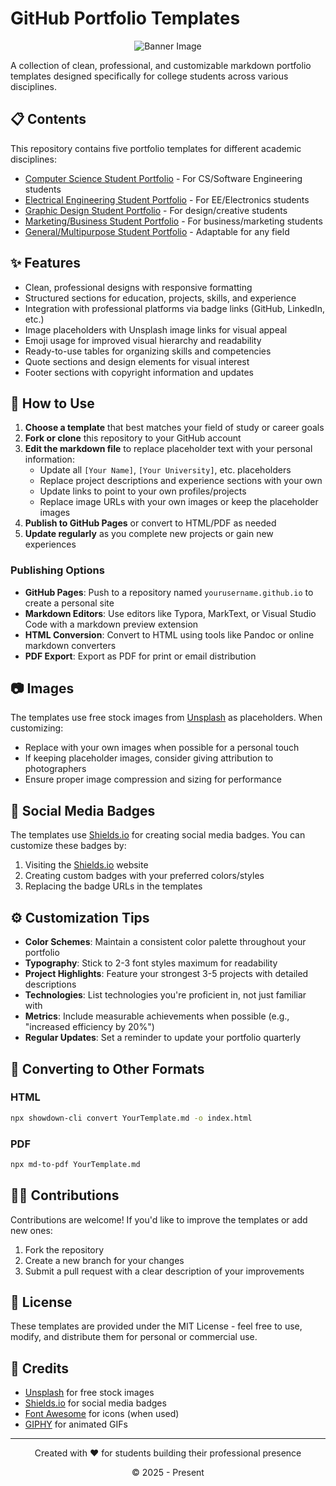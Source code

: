 # GitHub Portfolio Templates

<div align="center">
  <img src="https://media1.tenor.com/m/iLrhzAZqtuoAAAAd/shiba-sleep-shiba.gif" alt="Banner Image">
</div>

A collection of clean, professional, and customizable markdown portfolio templates designed specifically for college students across various disciplines.

## 📋 Contents

This repository contains five portfolio templates for different academic disciplines:

- [Computer Science Student Portfolio](ComputerScienceStudent.md) - For CS/Software Engineering students
- [Electrical Engineering Student Portfolio](ElectricalEngineeringStudent.md) - For EE/Electronics students
- [Graphic Design Student Portfolio](GraphicDesignStudent.md) - For design/creative students
- [Marketing/Business Student Portfolio](MarketingStudent.md) - For business/marketing students
- [General/Multipurpose Student Portfolio](GeneralPortfolio.md) - Adaptable for any field

## ✨ Features

- Clean, professional designs with responsive formatting
- Structured sections for education, projects, skills, and experience
- Integration with professional platforms via badge links (GitHub, LinkedIn, etc.)
- Image placeholders with Unsplash image links for visual appeal
- Emoji usage for improved visual hierarchy and readability
- Ready-to-use tables for organizing skills and competencies
- Quote sections and design elements for visual interest
- Footer sections with copyright information and updates

## 🚀 How to Use

1. **Choose a template** that best matches your field of study or career goals
2. **Fork or clone** this repository to your GitHub account
3. **Edit the markdown file** to replace placeholder text with your personal information:
   - Update all `[Your Name]`, `[Your University]`, etc. placeholders
   - Replace project descriptions and experience sections with your own
   - Update links to point to your own profiles/projects
   - Replace image URLs with your own images or keep the placeholder images
4. **Publish to GitHub Pages** or convert to HTML/PDF as needed
5. **Update regularly** as you complete new projects or gain new experiences

### Publishing Options

- **GitHub Pages**: Push to a repository named `yourusername.github.io` to create a personal site
- **Markdown Editors**: Use editors like Typora, MarkText, or Visual Studio Code with a markdown preview extension
- **HTML Conversion**: Convert to HTML using tools like Pandoc or online markdown converters
- **PDF Export**: Export as PDF for print or email distribution

## 📷 Images

The templates use free stock images from [Unsplash](https://unsplash.com) as placeholders. When customizing:

- Replace with your own images when possible for a personal touch
- If keeping placeholder images, consider giving attribution to photographers
- Ensure proper image compression and sizing for performance

## 📱 Social Media Badges

The templates use [Shields.io](https://shields.io) for creating social media badges. You can customize these badges by:

1. Visiting the [Shields.io](https://shields.io) website
2. Creating custom badges with your preferred colors/styles
3. Replacing the badge URLs in the templates

## ⚙️ Customization Tips

- **Color Schemes**: Maintain a consistent color palette throughout your portfolio
- **Typography**: Stick to 2-3 font styles maximum for readability
- **Project Highlights**: Feature your strongest 3-5 projects with detailed descriptions
- **Technologies**: List technologies you're proficient in, not just familiar with
- **Metrics**: Include measurable achievements when possible (e.g., "increased efficiency by 20%")
- **Regular Updates**: Set a reminder to update your portfolio quarterly

## 🔄 Converting to Other Formats

### HTML

```bash
npx showdown-cli convert YourTemplate.md -o index.html
```

### PDF

```bash
npx md-to-pdf YourTemplate.md
```

## 👨‍💻 Contributions

Contributions are welcome! If you'd like to improve the templates or add new ones:

1. Fork the repository
2. Create a new branch for your changes
3. Submit a pull request with a clear description of your improvements

## 📜 License

These templates are provided under the MIT License - feel free to use, modify, and distribute them for personal or commercial use.

## 🙏 Credits

- [Unsplash](https://unsplash.com) for free stock images
- [Shields.io](https://shields.io) for social media badges
- [Font Awesome](https://fontawesome.com) for icons (when used)
- [GIPHY](https://giphy.com) for animated GIFs

---

<div align="center">
  <p>Created with ❤️ for students building their professional presence</p>
  <p>© 2025 - Present</p>
</div>
